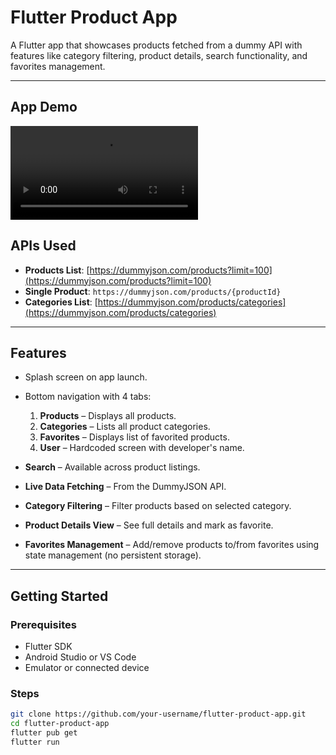 #  Flutter Product App

A Flutter app that showcases products fetched from a dummy API with features like category filtering, product details, search functionality, and favorites management.

---
## App Demo
![App Demo](assets/flutter_product_app_demo.mp4)

## APIs Used

- **Products List**: [https://dummyjson.com/products?limit=100](https://dummyjson.com/products?limit=100)
- **Single Product**: `https://dummyjson.com/products/{productId}`
- **Categories List**: [https://dummyjson.com/products/categories](https://dummyjson.com/products/categories)

---

## Features

- Splash screen on app launch.
- Bottom navigation with 4 tabs:
  1. **Products** – Displays all products.
  2. **Categories** – Lists all product categories.
  3. **Favorites** – Displays list of favorited products.
  4. **User** – Hardcoded screen with developer's name.

- **Search** – Available across product listings.
- **Live Data Fetching** – From the DummyJSON API.
- **Category Filtering** – Filter products based on selected category.
- **Product Details View** – See full details and mark as favorite.
- **Favorites Management** – Add/remove products to/from favorites using state management (no persistent storage).

---

##  Getting Started

### Prerequisites

- Flutter SDK
- Android Studio or VS Code
- Emulator or connected device

### Steps

```bash
git clone https://github.com/your-username/flutter-product-app.git
cd flutter-product-app
flutter pub get
flutter run
